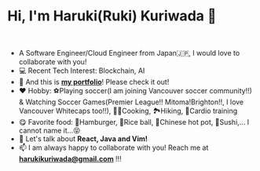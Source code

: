 # Hi, I'm Haruki(Ruki) Kuriwada 👋
<br />

- A Software Engineer/Cloud Engineer from Japan🇯🇵, I would love to collaborate with you!
- 💻 Recent Tech Interest: Blockchain, AI
- 👤 And this is <a href="https://haruki-kuriwada.netlify.app/">**my portfolio**</a>! Please check it out!
- ❤️ Hobby: ⚽Playing soccer(I am joining Vancouver soccer community!!) & Watching Soccer Games(Premier League!! Mitoma!Brighton!!, I love Vancouver Whitecaps too!!), 👨‍🍳Cooking, 🏞️Hiking, 🏃Cardio training
- 😋 Favorite food: 🍔Hamburger, 🍙Rice ball, 🍲Chinese hot pot, 🍣Sushi,... I cannot name it...😝
- 💬 Let's talk about **React, Java and Vim!**
- 📫 I am always happy to collaborate with you! Reach me at **harukikuriwada@gmail.com** !!!
